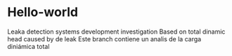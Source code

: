 # Hello-world
Leaka detection systems development investigation
Based on total dinamic head caused by de leak
Este branch contiene un analis de la carga diniámica total
